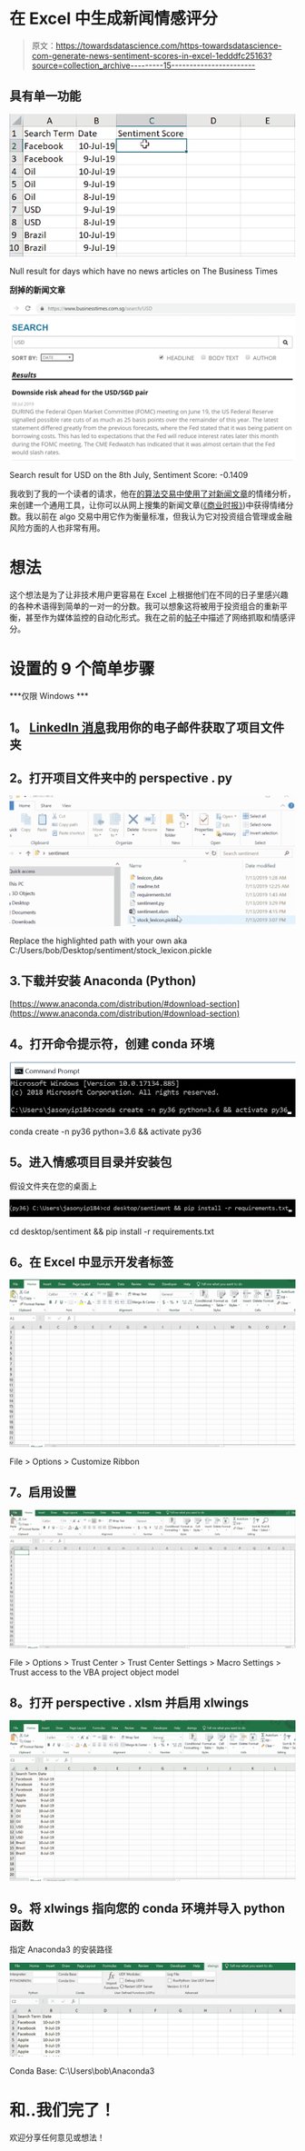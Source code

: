 # 在 Excel 中生成新闻情感评分

> 原文：<https://towardsdatascience.com/https-towardsdatascience-com-generate-news-sentiment-scores-in-excel-1edddfc25163?source=collection_archive---------15----------------------->

## 具有单一功能

![](img/8b9c51ce64de1dad64b58c0ded77d133.png)

Null result for days which have no news articles on The Business Times

**刮掉的新闻文章**

![](img/3b34a7de37cbd80d5717966a829904b7.png)

Search result for USD on the 8th July, Sentiment Score: -0.1409

我收到了我的一个读者的请求，他在[的算法交易中使用了对新闻文章](/https-towardsdatascience-com-algorithmic-trading-using-sentiment-analysis-on-news-articles-83db77966704)的情绪分析，来创建一个通用工具，让你可以从网上搜集的新闻文章([《商业时报》](https://www.businesstimes.com.sg/))中获得情绪分数。我以前在 algo 交易中用它作为衡量标准，但我认为它对投资组合管理或金融风险方面的人也非常有用。

# 想法

这个想法是为了让非技术用户更容易在 Excel 上根据他们在不同的日子里感兴趣的各种术语得到简单的一对一的分数。我可以想象这将被用于投资组合的重新平衡，甚至作为媒体监控的自动化形式。我在之前的[帖子](/https-towardsdatascience-com-algorithmic-trading-using-sentiment-analysis-on-news-articles-83db77966704)中描述了网络抓取和情感评分。

# 设置的 9 个简单步骤

***仅限 Windows ***

## 1。 [LinkedIn 消息](https://www.linkedin.com/in/jasonyip184/)我用你的电子邮件获取了项目文件夹

## 2。打开项目文件夹中的 perspective . py

![](img/74794e66b7be8bc013149800f3c4492b.png)

Replace the highlighted path with your own aka C:/Users/bob/Desktop/sentiment/stock_lexicon.pickle

## 3.下载并安装 Anaconda (Python)

[https://www.anaconda.com/distribution/#download-section](https://www.anaconda.com/distribution/#download-section)

## 4。打开命令提示符，创建 conda 环境

![](img/63ffb0b746f42496300945bc5767b3a7.png)

conda create -n py36 python=3.6 && activate py36

## 5。进入情感项目目录并安装包

假设文件夹在您的桌面上

![](img/68a839d8d0907d8a4f3cb692d2d79a67.png)

cd desktop/sentiment && pip install -r requirements.txt

## 6。在 Excel 中显示开发者标签

![](img/dea81132324a67155ebcd22f350350cf.png)

File > Options > Customize Ribbon

## 7。启用设置

![](img/05a12397e8f262d6c4e0cc58b363fc7f.png)

File > Options > Trust Center > Trust Center Settings > Macro Settings > Trust access to the VBA project object model

## 8。打开 perspective . xlsm 并启用 xlwings

![](img/7fb082cc0eaa117cfe1aabab17bb1378.png)

## 9。将 xlwings 指向您的 conda 环境并导入 python 函数

指定 Anaconda3 的安装路径

![](img/9899937671a9cae1b5efd8359a72abc2.png)

Conda Base: C:\Users\bob\Anaconda3

# 和..我们完了！

欢迎分享任何意见或想法！